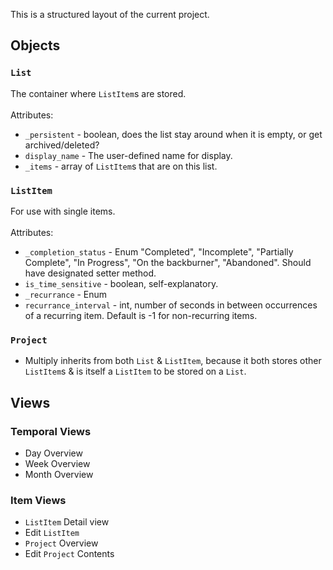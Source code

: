 This is a structured layout of the current project.
## Objects
### `List`
The container where `ListItem`s are stored.<br/><br/>
Attributes:
- `_persistent` - boolean, does the list stay around when it is empty, or get archived/deleted?
- `display_name` - The user-defined name for display.
- `_items` - array of `ListItem`s that are on this list.
### `ListItem`
For use with single items.<br/><br/>
Attributes:
- `_completion_status` - Enum "Completed", "Incomplete", "Partially Complete", "In Progress", "On the backburner", "Abandoned". Should have designated setter method.
- `is_time_sensitive` - boolean, self-explanatory.
- `_recurrance` - Enum
- `recurrance_interval` - int, number of seconds in between occurrences of a recurring item. Default is -1 for non-recurring items.

### `Project`
- Multiply inherits from both `List` & `ListItem`, because it both stores other `ListItem`s & is itself a `ListItem` to be stored on a `List`.
## Views
### Temporal Views
- Day Overview
- Week Overview
- Month Overview
### Item Views
- `ListItem` Detail view
- Edit `ListItem`
- `Project` Overview
- Edit `Project` Contents